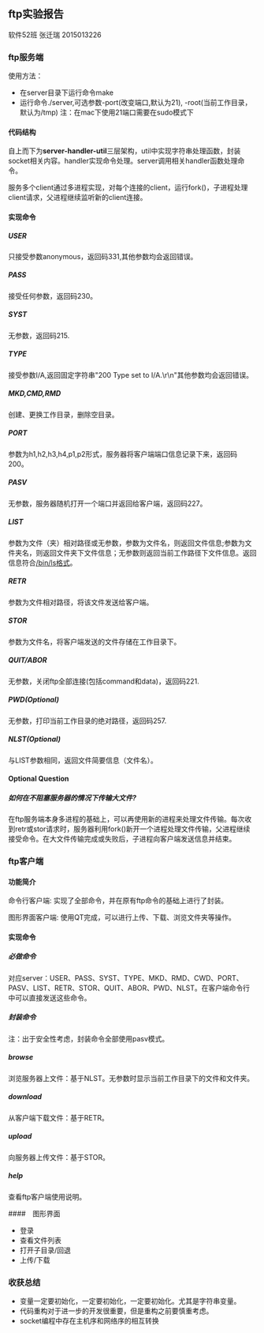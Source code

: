 ## ftp实验报告
软件52班 张迁瑞 2015013226

### ftp服务端
使用方法：

- 在server目录下运行命令make
- 运行命令./server,可选参数-port(改变端口,默认为21), -root(当前工作目录，默认为/tmp) 注：在mac下使用21端口需要在sudo模式下

#### 代码结构
自上而下为**server-handler-util**三层架构，util中实现字符串处理函数，封装socket相关内容。handler实现命令处理。server调用相关handler函数处理命令。

服务多个client通过多进程实现，对每个连接的client，运行fork()，子进程处理client请求，父进程继续监听新的client连接。
#### 实现命令
##### USER
只接受参数anonymous，返回码331,其他参数均会返回错误。
##### PASS
接受任何参数，返回码230。
##### SYST
无参数，返回码215.
##### TYPE
接受参数I/A,返回固定字符串"200 Type set to I/A.\r\n"其他参数均会返回错误。
##### MKD,CMD,RMD
创建、更换工作目录，删除空目录。
##### PORT
参数为h1,h2,h3,h4,p1,p2形式，服务器将客户端端口信息记录下来，返回码200。
##### PASV
无参数，服务器随机打开一个端口并返回给客户端，返回码227。
##### LIST
参数为文件（夹）相对路径或无参数，参数为文件名，则返回文件信息;参数为文件夹名，则返回文件夹下文件信息；无参数则返回当前工作路径下文件信息。返回信息符合[/bin/ls格式](http://cr.yp.to/ftp/list/binls.html)。
##### RETR
参数为文件相对路径，将该文件发送给客户端。
##### STOR
参数为文件名，将客户端发送的文件存储在工作目录下。
##### QUIT/ABOR
无参数，关闭ftp全部连接(包括command和data)，返回码221.
##### PWD(Optional)
无参数，打印当前工作目录的绝对路径，返回码257.
##### NLST(Optional)
与LIST参数相同，返回文件简要信息（文件名）。

#### Optional Question
##### 如何在不阻塞服务器的情况下传输大文件?
在ftp服务端本身多进程的基础上，可以再使用新的进程来处理文件传输。每次收到retr或stor请求时，服务器利用fork()新开一个进程处理文件传输，父进程继续接受命令。在大文件传输完成或失败后，子进程向客户端发送信息并结束。
### ftp客户端
#### 功能简介
命令行客户端: 实现了全部命令，并在原有ftp命令的基础上进行了封装。

图形界面客户端: 使用QT完成，可以进行上传、下载、浏览文件夹等操作。
#### 实现命令
##### 必做命令
对应server：USER、PASS、SYST、TYPE、MKD、RMD、CWD、PORT、PASV、LIST、RETR、STOR、QUIT、ABOR、PWD、NLST。在客户端命令行中可以直接发送这些命令。

##### 封装命令
注：出于安全性考虑，封装命令全部使用pasv模式。
##### browse
浏览服务器上文件：基于NLST。无参数时显示当前工作目录下的文件和文件夹。
##### download
从客户端下载文件：基于RETR。
##### upload
向服务器上传文件：基于STOR。
##### help
查看ftp客户端使用说明。

####　图形界面
- 登录
- 查看文件列表
- 打开子目录/回退
- 上传/下载

### 收获总结
- 变量一定要初始化，一定要初始化，一定要初始化。尤其是字符串变量。
- 代码重构对于进一步的开发很重要，但是重构之前要慎重考虑。
- socket编程中存在主机序和网络序的相互转换

